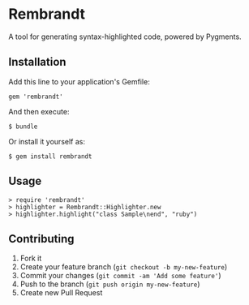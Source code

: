# Rembrandt

A tool for generating syntax-highlighted code, powered by Pygments.

## Installation

Add this line to your application's Gemfile:

    gem 'rembrandt'

And then execute:

    $ bundle

Or install it yourself as:

    $ gem install rembrandt

## Usage

```irb
> require 'rembrandt'
> highlighter = Rembrandt::Highlighter.new
> highlighter.highlight("class Sample\nend", "ruby")
```

## Contributing

1. Fork it
2. Create your feature branch (`git checkout -b my-new-feature`)
3. Commit your changes (`git commit -am 'Add some feature'`)
4. Push to the branch (`git push origin my-new-feature`)
5. Create new Pull Request
